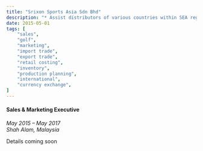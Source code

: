 ```yaml
---
title: "Srixon Sports Asia Sdn Bhd"
description: "* Assist distributors of various countries within SEA region to distribute the products in their respective countries. Distributors managed were based in Bangladesh, Guam, Indonesia, Nepal, Philippines, Singapore and Sri Lanka.\n* Gained insights to the importance of different buying habits in different countries and the importance of foreign currency in the import/export industry.\n* Managed portfolio of various golf retail shops in South Malaysia."
date: 2015-05-01
tags: [
    "sales",
    "golf",
    "marketing",
    "import trade",
    "export trade",
    "retail costing",
    "inventory",
    "production planning",
    "international",
    "currency exchange",
]
---
```


#### Sales & Marketing Executive
*May 2015 – May 2017*  
*Shah Alam, Malaysia*

Details coming soon
